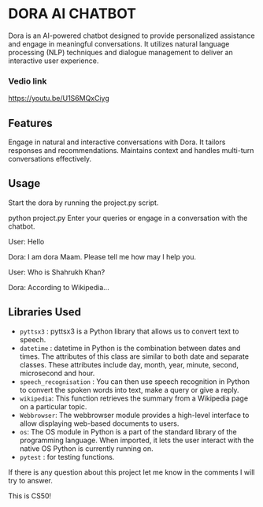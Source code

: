 # **DORA AI CHATBOT**

Dora is an AI-powered chatbot designed to provide personalized assistance and engage in meaningful conversations. It utilizes natural language processing (NLP) techniques and dialogue management to deliver an interactive user experience.

### **Vedio link**
https://youtu.be/U1S6MQxCiyg

## **Features**

Engage in natural and interactive conversations with Dora. It tailors responses and recommendations.
Maintains context and handles multi-turn conversations effectively.

## **Usage**


Start the dora by running the project.py script.

python project.py
Enter your queries or engage in a conversation with the chatbot.



User: Hello

Dora: I am dora Maam. Please tell me how may I help you.

User: Who is Shahrukh Khan?

Dora: According to Wikipedia...

## Libraries Used
- ```pyttsx3``` : pyttsx3 is a Python library that allows us to convert text to speech.
- ```datetime``` : datetime in Python is the combination between dates and times. The attributes of this class are similar to both date and separate classes. These attributes include day, month, year, minute, second, microsecond and hour.
- ```speech_recognisation``` : You can then use speech recognition in Python to convert the spoken words into text, make a query or give a reply.
- ```wikipedia```: This function retrieves the summary from a Wikipedia page on a particular topic.
- ```Webbrowser```: The webbrowser module provides a high-level interface to allow displaying web-based documents to users.
- ```os```: The OS module in Python is a part of the standard library of the programming language. When imported, it lets the user interact with the native OS Python is currently running on.
- ```pytest``` : for testing functions.


 
 If there is any question about this project let me know in the comments I will try to answer.

This is CS50!
